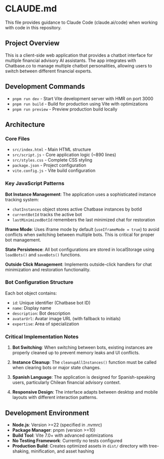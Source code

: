 # CLAUDE.md

This file provides guidance to Claude Code (claude.ai/code) when working with code in this repository.

## Project Overview

This is a client-side web application that provides a chatbot interface for multiple financial advisory AI assistants. The app integrates with Chatbase.co to manage multiple chatbot personalities, allowing users to switch between different financial experts.

## Development Commands

- `pnpm run dev` - Start Vite development server with HMR on port 3000
- `pnpm run build` - Build for production using Vite with optimizations
- `pnpm run preview` - Preview production build locally

## Architecture

### Core Files
- `src/index.html` - Main HTML structure
- `src/script.js` - Core application logic (~890 lines)
- `src/styles.css` - Complete CSS styling
- `package.json` - Project configuration
- `vite.config.js` - Vite build configuration

### Key JavaScript Patterns

**Bot Instance Management**: The application uses a sophisticated instance tracking system:
- `chatInstances` object stores active Chatbase instances by botId
- `currentBotId` tracks the active bot
- `lastMinimizedBotId` remembers the last minimized chat for restoration

**Iframe Mode**: Uses iframe mode by default (`useIframeMode = true`) to avoid conflicts when switching between multiple bots. This is critical for proper bot management.

**State Persistence**: All bot configurations are stored in localStorage using `loadBots()` and `saveBots()` functions.

**Outside Click Management**: Implements outside-click handlers for chat minimization and restoration functionality.

### Bot Configuration Structure
Each bot object contains:
- `id`: Unique identifier (Chatbase bot ID)
- `name`: Display name
- `description`: Bot description
- `avatarUrl`: Avatar image URL (with fallback to initials)
- `expertise`: Area of specialization

### Critical Implementation Notes

1. **Bot Switching**: When switching between bots, existing instances are properly cleaned up to prevent memory leaks and UI conflicts.

2. **Instance Cleanup**: The `cleanupAllInstances()` function must be called when clearing bots or major state changes.

3. **Spanish Language**: The application is designed for Spanish-speaking users, particularly Chilean financial advisory context.

4. **Responsive Design**: The interface adapts between desktop and mobile layouts with different interaction patterns.

## Development Environment

- **Node.js**: Version >=22 (specified in .nvmrc)
- **Package Manager**: pnpm (version >=10)
- **Build Tool**: Vite 7.0+ with advanced optimizations
- **No Testing Framework**: Currently no tests configured
- **Production Build**: Creates optimized assets in `dist/` directory with tree-shaking, minification, and asset hashing